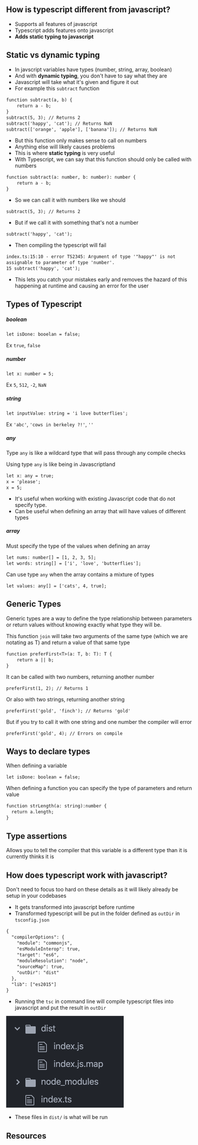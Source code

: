 ## How is typescript different from javascript?
- Supports all features of javascript
- Typescript adds features onto javascript
- **Adds static typing to javascript**

## Static vs dynamic typing
- In javscript variables have types (number, string, array, boolean)
- And with **dynamic typing**, you don't have to say what they are
- Javascript will take what it's given and figure it out
- For example this `subtract` function
```
function subtract(a, b) {
    return a - b;
}
subtract(5, 3); // Returns 2
subtract('happy', 'cat'); // Returns NaN
subtract(['orange', 'apple'], ['banana']); // Returns NaN
```
- But this function only makes sense to call on numbers
- Anything else will likely causes problems
- This is where **static typing** is very useful
- With Typescript, we can say that this function should only be called with numbers
```
function subtract(a: number, b: number): number {
    return a - b;
}
```
- So we can call it with numbers like we should
```
subtract(5, 3); // Returns 2
```
- But if we call it with something that's not a number
```
subtract('happy', 'cat');
```
- Then compiling the typescript will fail
```
index.ts:15:10 - error TS2345: Argument of type '"happy"' is not assignable to parameter of type 'number'.
15 subtract('happy', 'cat');
```
- This lets you catch your mistakes early and removes the hazard of this happening at runtime and causing an error for the user

## Types of Typescript
##### boolean
```
let isDone: booelan = false;
```

Ex `true`, `false`

##### number
```
let x: number = 5;
```
Ex `5`, `512`, `-2`, `NaN`

##### string
```
let inputValue: string = 'i love butterflies';
```
Ex `'abc'`, `'cows in berkeley ?!'`, `''`

##### any
Type `any` is like a wildcard type that will pass through any compile checks

Using type `any` is like being in Javascriptland

```
let x: any = true;
x = 'please';
x = 5;
```

- It's useful when working with existing Javascript code that do not specify type.
- Can be useful when defining an array that will have values of different types

##### array
Must specify the type of the values when defining an array
```
let nums: number[] = [1, 2, 3, 5];
let words: string[] = ['i', 'love', 'butterflies'];
```
Can use type `any` when the array contains a mixture of types
```
let values: any[] = ['cats', 4, true];
```

## Generic Types
Generic types are a way to define the type relationship between parameters or return values without knowing exactly what type they will be.

This function `join` will take two arguments of the same type (which we are notating as T) and return a value of that same type
```
function preferFirst<T>(a: T, b: T): T {
    return a || b;
}
```
It can be called with two numbers, returning another number
```
preferFirst(1, 2); // Returns 1
```
Or also with two strings, returning another string
```
preferFirst('gold', 'finch'); // Returns 'gold'
```
But if you try to call it with one string and one number the compiler will error
```
preferFirst('gold', 4); // Errors on compile
```

## Ways to declare types
When defining a variable
```
let isDone: boolean = false;
```

When defining a function you can specify the type of parameters and return value
```
function strLength(a: string):number {
  return a.length;
}
```


## Type assertions
Allows you to tell the compiler that this variable is a different type than it is currently thinks it is


## How does typescript work with javascript?
Don't need to focus too hard on these details as it will likely already be setup in your codebases
- It gets transformed into javascript before runtime
- Transformed typescript will be put in the folder defined as `outDir` in `tsconfig.json`
```
{
  "compilerOptions": {
    "module": "commonjs",
    "esModuleInterop": true,
    "target": "es6",
    "moduleResolution": "node",
    "sourceMap": true,
    "outDir": "dist"
  },
  "lib": ["es2015"]
}
```
- Running the `tsc` in command line will compile typescript files into javascript and put the result in `outDir`

![Dist dir](./resources/dist-dir.png)
- These files in `dist/` is what will be run

## Resources

